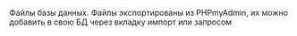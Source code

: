 Файлы базы данных.
Файлы экспортированы из PHPmyAdmin, их можно добавить в свою БД через вкладку импорт или запросом

